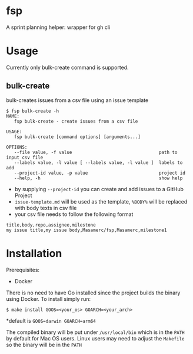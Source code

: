 # fsp
A sprint planning helper: wrapper for gh cli

# Usage
Currently only bulk-create command is supported.

## bulk-create
bulk-creates issues from a csv file using an issue template
```
$ fsp bulk-create -h
NAME:
   fsp bulk-create - create issues from a csv file

USAGE:
   fsp bulk-create [command options] [arguments...]

OPTIONS:
   --file value, -f value                                 path to input csv file
   --labels value, -l value [ --labels value, -l value ]  labels to add
   --project-id value, -p value                           project id
   --help, -h                                             show help

```
- by supplying `--project-id` you can create and add issues to a GitHub Project
- `issue-template.md` will be used as the template, `%BODY%` will be replaced with body texts in csv file
- your csv file needs to follow the following format
```csv
title,body,repo,assignee,milestone
my issue title,my issue body,Masamerc/fsp,Masamerc,milestone1
```


# Installation
Prerequisites:
- Docker

There is no need to have Go installed since the project builds the binary using Docker.
To install simply run:
```
$ make install GOOS=<your_os> GOARCH=<your_arch>
```
*default is `GOOS=darwin GOARCH=arm64`

The compiled binary will be put under `/usr/local/bin` which is in the `PATH` by default for Mac OS users. Linux users may need to adjust the `Makefile` so the binary will be in the `PATH`

